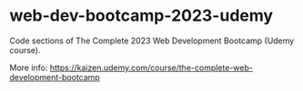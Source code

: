 # web-dev-bootcamp-2023-udemy

Code sections of The Complete 2023 Web Development Bootcamp (Udemy course).

More info: https://kaizen.udemy.com/course/the-complete-web-development-bootcamp
